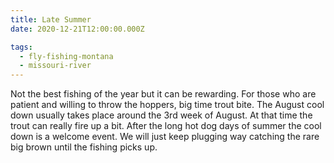 ```yaml
---
title: Late Summer
date: 2020-12-21T12:00:00.000Z

tags:
  - fly-fishing-montana
  - missouri-river
---
```


Not the best fishing of the year but it can be rewarding. For those who are patient and willing to throw the hoppers, big time trout bite. The August cool down usually takes place around the 3rd week of August. At that time the trout can really fire up a bit. After the long hot dog days of summer the cool down is a welcome event. We will just keep plugging way catching the rare big brown until the fishing picks up.
